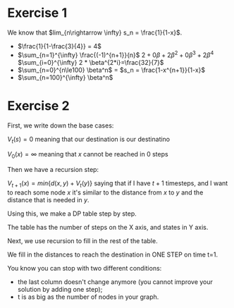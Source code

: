 # Exercise 1

We know that $lim_{n\rightarrow \infty} s_n = \frac{1}{1-x}$.

- $\frac{1}{1-\frac{3}{4}} = 4$
- $\sum_{n=1}^{\infty} \frac{(-1)^{n+1}}{n}$ $2 + 0 \beta + 2 \beta^2 + 0\beta^3+2\beta^4$ $\sum_{i=0}^{\infty} 2 * \beta^{2*i}=\frac{32}{7}$
- $\sum_{n=0}^{n\le100} \beta^n$ = $s_n = \frac{1-x^{n+1}}{1-x}$  
- $\sum_{n=100}^{\infty} \beta^n$

# Exercise 2

First, we write down the base cases:

$V_t(s) = 0$ meaning that our destination is our destinatino

$V_0(x)=\infty$ meaning that $x$ cannot be reached in 0 steps

Then we have a recursion step:

$V_{t+1} (x) = min \{d(x,y) + V_t(y)\}$ saying that if I have $t+1$ timesteps, and I want to reach some node $x$ it's similar to the distance from $x$ to $y$ and the distance that is needed in $y$.

Using this, we make a DP table step by step.

The table has the number of steps on the X axis, and states in Y axis.

Next, we use recursion to fill in the rest of the table. 

We fill in the distances to reach the destination in ONE STEP on time t=1.

You know you can stop with two different conditions: 

- the last column doesn't change anymore (you cannot improve your solution by adding one step);
- t is as big as the number of nodes in your graph.

